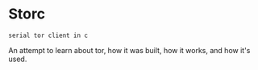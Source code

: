 # Storc
    serial tor client in c

An attempt to learn about tor, how it was built, how it works, and how it's used.

<!-- TODO: fill in as I go  -->
